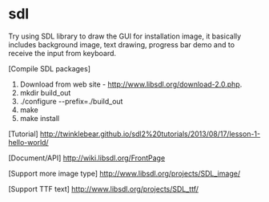 sdl
===

Try using SDL library to draw the GUI for installation image, it basically includes background image, text drawing, progress bar demo and to receive the input from keyboard.


[Compile SDL packages]
  1. Download from web site - http://www.libsdl.org/download-2.0.php.
  2. mkdir build_out
  3. ./configure --prefix=./build_out
  4. make
  5. make install

[Tutorial]
  http://twinklebear.github.io/sdl2%20tutorials/2013/08/17/lesson-1-hello-world/

[Document/API]
  http://wiki.libsdl.org/FrontPage

[Support more image type]
  http://www.libsdl.org/projects/SDL_image/

[Support TTF text]
  http://www.libsdl.org/projects/SDL_ttf/
